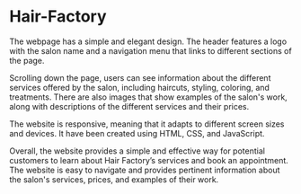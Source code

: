 # Hair-Factory

The webpage has a simple and elegant design. The header features a logo with the salon name and a navigation menu that links to different sections of the page.

Scrolling down the page, users can see information about the different services offered by the salon, including haircuts, styling, coloring, and treatments. There are also images that show examples of the salon's work, along with descriptions of the different services and their prices.

The website is responsive, meaning that it adapts to different screen sizes and devices. It have been created using HTML, CSS, and JavaScript.

Overall, the website provides a simple and effective way for potential customers to learn about Hair Factory’s services and book an appointment. The website is easy to navigate and provides pertinent information about the salon's services, prices, and examples of their work.
